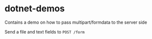 # dotnet-demos
Contains a demo on how to pass multipart/formdata to the server side

Send a file and text fields to `POST /form`
